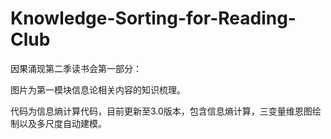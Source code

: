 # Knowledge-Sorting-for-Reading-Club
因果涌现第二季读书会第一部分：

图片为第一模块信息论相关内容的知识梳理。

代码为信息熵计算代码，目前更新至3.0版本，包含信息熵计算，三变量维恩图绘制以及多尺度自动建模。
